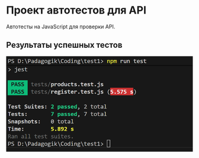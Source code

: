 # Проект автотестов для API

Автотесты на JavaScript для проверки API.

## Результаты успешных тестов

![Test Results](https://github.com/KruglovEA/test1/blob/main/test_succsesful.bmp)